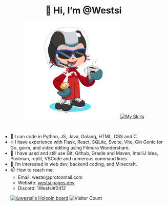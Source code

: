 <h1 align="center">👋 Hi, I’m @Westsi</h1>
<p align="center">
    <img src="/octocat-1665384915040.png" width=300>
    <a href="https://skillicons.dev" target="_blank"><img src="https://skillicons.dev/icons?i=js,html,css,c,discord,eclipse,flask,git,github,go,gradle,idea,java,maven,postman,powershell,py,react,replit,sqlite,stackoverflow,svelte,vite,vscode,androidstudio&perline=5" alt="My Skills">
    </a>
</p>
<br />
<ul>
<!-- - 👀 I’m interested in web dev, ML and Minecraft.  -->
<!--
- 🌱 I’m currently learning Rust and Elixir. 
- 💞️ I’m looking to collaborate on cool (preferably front end) projects. 
-->
<!-- - 🧠 I can code in Python, JS, Java, Golang and C.
- 📫 How to reach me:
    - Email: westsi@protonmail.com
    - Website: <https://westsi.pages.dev>
    - Discord: 1Westsi#0412 -->
    <li>🧠 I can code in Python, JS, Java, Golang, HTML, CSS and C.</li>
    <li>🔥 I have experience with Flask, React, SQLite, Svelte, Vite, Gin Gonic for Go, gorm, and video editing using Filmora Wondershare.</li>
    <li>💚 I have used and still use Git, Github, Gradle and Maven, IntelliJ Idea, Postman, replit, VSCode and numerous command lines.</li>
    <li>👀 I’m interested in web dev, backend coding, and Minecraft.</li>
    <li>📫 How to reach me:
        <ul>
            <li>Email: westsi@protonmail.com</li>
            <li>Website: <a href="https://westsi.pages.dev" target="_blank">westsi.pages.dev</a></li>
            <li>Discord: 1Westsi#0412</li>
    </li>
</ul>
    

[![@westsi's Holopin board](https://holopin.io/api/user/board?user=westsi)](https://holopin.io/@westsi)
![Visitor Count](https://profile-counter.glitch.me/westsi/count.svg)

<!---
Westsi/Westsi is a ✨ special ✨ repository because its `README.md` (this file) appears on your GitHub profile.
You can click the Preview link to take a look at your changes.
--->
